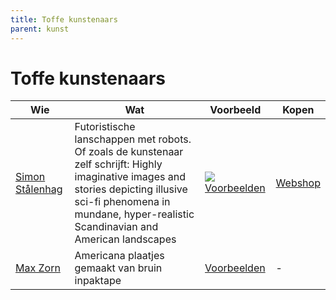 ```yaml
---
title: Toffe kunstenaars
parent: kunst
---
```


# Toffe kunstenaars

|Wie|Wat|Voorbeeld|Kopen|
|---|--------|-----------|----|
|[Simon Stålenhag](http://simonstalenhag.se/)|Futoristische lanschappen met robots. Of zoals de kunstenaar zelf schrijft: Highly imaginative images and stories depicting illusive sci-fi phenomena in mundane, hyper-realistic Scandinavian and American landscapes|![](https://www.simonstalenhag.se/bilder/ark_schiffer.jpg)[Voorbeelden](http://simonstalenhag.se/tftl.html)|[Webshop](https://www.redbubble.com/people/simonstalenhag/shop)|
|[Max Zorn](https://www.maxzorn.com/)|Americana plaatjes gemaakt van bruin inpaktape|[Voorbeelden](https://www.maxzorn.com/gallery/)|-|


